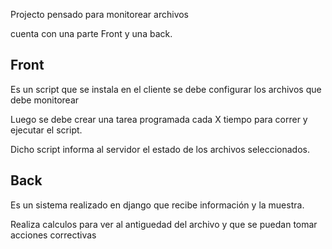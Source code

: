 Projecto pensado para monitorear archivos

cuenta con una parte Front y una back.

## Front

Es un script que se instala en el cliente
se debe configurar los archivos  que debe monitorear

Luego se debe crear una tarea programada cada X tiempo para correr y ejecutar el script.

Dicho script informa al servidor el estado de los archivos seleccionados.

## Back

Es un sistema realizado en django que recibe información y la muestra.

Realiza calculos para ver al antiguedad del archivo y que se puedan tomar acciones correctivas
